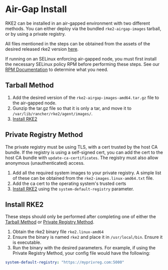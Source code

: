 # Air-Gap Install

RKE2 can be installed in an air-gapped environment with two different methods.
You can either deploy via the bundled `rke2-airgap-images` tarball, or by using a private registry.

All files mentioned in the steps can be obtained from the assets of the desired released rke2 version [here](https://github.com/rancher/rke2/releases).

If running on an SELinux enforcing air-gapped node, you must first install the necessary SELinux policy RPM before performing these steps. See our [RPM Documentation](https://github.com/rancher/rke2#rpm-repositories) to determine what you need.

## Tarball Method
1. Add the desired version of the `rke2-airgap-images-amd64.tar.gz` file to the air-gapped node.
2. Gunzip the tar.gz file so that it is only a tar, and move it to `/var/lib/rancher/rke2/agent/images/`.
3. [Install RKE2](#install-rke2)

## Private Registry Method
The private registry must be using TLS, with a cert trusted by the host CA bundle. If the registry is using a self-signed cert, you can add the cert to the host CA bundle with `update-ca-certificates`. The registry must also allow anonymous (unauthenticated) access.

1. Add all the required system images to your private registry. A simple list of these can be obtained from the `rke2-images.linux-amd64.txt` file.
2. Add the ca cert to the operating system's trusted certs
3. [Install RKE2](#install-rke2) using the `system-default-registry` parameter.

## Install RKE2
These steps should only be performed after completing one of either the [Tarball Method](#tarball-method) or [Private Registry Method](#private-registry-method).

1. Obtain the rke2 binary file `rke2.linux-amd64`
2. Ensure the binary is named `rke2` and place it in `/usr/local/bin`. Ensure it is executable.
3. Run the binary with the desired parameters. For example, if using the Private Registry Method, your config file would have the following:
```yaml
system-default-registry: "https://myprivreg.com:5000"
```
